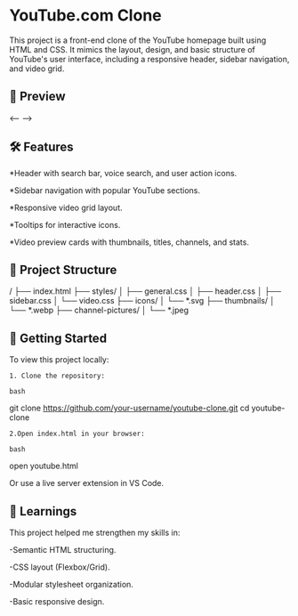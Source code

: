 # YouTube.com Clone

This project is a front-end clone of the YouTube homepage built using HTML and CSS. It mimics the layout, design, and basic structure of YouTube's user interface, including a responsive header, sidebar navigation, and video grid.

## 📸 Preview

<-- 
    <a href = "http://127.0.0.1:5500/youtube.html"></a>
-->

## 🛠️ Features

*Header with search bar, voice search, and user action icons.

*Sidebar navigation with popular YouTube sections.

*Responsive video grid layout.

*Tooltips for interactive icons.

*Video preview cards with thumbnails, titles, channels, and stats.

## 📁 Project Structure

/
├── index.html
├── styles/
│   ├── general.css
│   ├── header.css
│   ├── sidebar.css
│   └── video.css
├── icons/
│   └── *.svg
├── thumbnails/
│   └── *.webp
├── channel-pictures/
│   └── *.jpeg

## 🚀 Getting Started

To view this project locally:

    1. Clone the repository:

    bash

git clone https://github.com/your-username/youtube-clone.git
cd youtube-clone

    2.Open index.html in your browser:

    bash

open youtube.html

Or use a live server extension in VS Code.

## 🧠 Learnings

This project helped me strengthen my skills in:

-Semantic HTML structuring.

-CSS layout (Flexbox/Grid).

-Modular stylesheet organization.

-Basic responsive design.